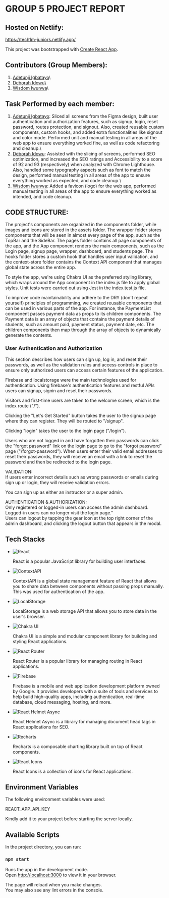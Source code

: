 # GROUP 5 PROJECT REPORT

## Hosted on Netlify:

https://tech1m-juniors.netlify.app/

This project was bootstrapped with [Create React App](https://github.com/facebook/create-react-app).

## Contributors (Group Members):

1. [Adetunji Igbatayo](https://github.com/TunjiDev)\
2. [Deborah Idowu](https://github.com/idowudeborah)\
3. [Wisdom Iwunwa](https://github.com/wisdomI)\

## Task Performed by each member:

1. [Adetunji Igbatayo](https://github.com/TunjiDev): Sliced all screens from the Figma design, built user authentication and authorization features, such as signup, login, reset password, routes protection, and signout. Also, created reusable custom components, custom hooks, and added extra functionalities like signout and color mode. Performed unit and manual testing in all areas of the web app to ensure everything worked fine, as well as code refactoring and cleanup.\
2. [Deborah Idowu](https://github.com/idowudeborah): Assisted with the slicing of screens, performed SEO optimization, and increased the SEO ratings and Accessibility to a score of 92 and 93 (respectively) when analyzed with Chrome Lighthouse. Also, handled some typography aspects such as font to match the design, performed manual testing in all areas of the app to ensure everything worked as expected, and code cleanup.\
3. [Wisdom Iwunwa](https://github.com/wisdomI): Added a favicon (logo) for the web app, performed manual testing in all areas of the app to ensure everything worked as intended, and code cleanup.

## CODE STRUCTURE:

The project's components are organized in the components folder, while images and icons are stored in the assets folder. The wrapper folder stores components that will be seen in almost every page of the app, such as the TopBar and the SideBar. The pages folder contains all page components of the app, and the App component renders the main components, such as the Login page, signup page, wrapper, dashboard, and students page. The hooks folder stores a custom hook that handles user input validation, and the context-store folder contains the Context API component that manages global state across the entire app.

To style the app, we're using Chakra UI as the preferred styling library, which wraps around the App component in the index.js file to apply global styles. Unit tests were carried out using Jest in the index.test.js file.

To improve code maintainability and adhere to the DRY (don't repeat yourself) principles of programming, we created reusable components that can be used in various parts of the app. For instance, the PaymentList component passes payment data as props to its children components. The Payment data is an array of objects that contains the payment details of students, such as amount paid, payment status, payment date, etc. The children components then map through the array of objects to dynamically generate the contents.

### User Authentication and Authorization

This section describes how users can sign up, log in, and reset their passwords, as well as the validation rules and access controls in place to ensure only authorized users can access certain features of the application.

Firebase and localstorage were the main technologies used for authentication. Using firebase's authentication features and restful APIs users can signup, signin and reset their passwords.

Visitors and first-time users are taken to the welcome screen, which is the index route ("/").

Clicking the "Let's Get Started" button takes the user to the signup page where they can register. They will be routed to "/signup".

Clicking "login" takes the user to the login page ("/login").

Users who are not logged in and have forgotten their passwords can click the "forgot password" link on the login page to go to the "forgot password" page ("/forgot-password"). When users enter their valid email addresses to reset their passwords, they will receive an email with a link to reset the password and then be redirected to the login page.

VALIDATION:\
If users enter incorrect details such as wrong passwords or emails during sign up or login, they will receive validation errors.

You can sign up as either an instructor or a super admin.

AUTHENTICATION & AUTHORIZATION:\
Only registered or logged-in users can access the admin dashboard.\
Logged-in users can no longer visit the login page."\
Users can logout by tapping the gear icon at the top right corner of the admin dashboard, and clicking the logout button that appears in the modal.

## Tech Stacks

- ![React](https://img.shields.io/badge/-React-61DAFB?style=flat-square&logo=react&logoColor=white)

  React is a popular JavaScript library for building user interfaces.

- ![ContextAPI](https://img.shields.io/badge/-ContextAPI-3178C6?style=flat-square&logo=react&logoColor=white)

  ContextAPI is a global state management feature of React that allows you to share data between components without passing props manually. This was used for authentication of the app.

- ![LocalStorage](https://img.shields.io/badge/-LocalStorage-4285F4?style=flat-square&logo=google&logoColor=white)

  LocalStorage is a web storage API that allows you to store data in the user's browser.

- ![Chakra UI](https://img.shields.io/badge/-Chakra%20UI-319795?style=flat-square&logo=chakraui&logoColor=white)

  Chakra UI is a simple and modular component library for building and styling React applications.

- ![React Router](https://img.shields.io/badge/-React%20Router-CA4245?style=flat-square&logo=reactrouter&logoColor=white)

  React Router is a popular library for managing routing in React applications.

- ![Firebase](https://img.shields.io/badge/-Firebase-FFCA28?style=flat-square&logo=firebase&logoColor=white)

  Firebase is a mobile and web application development platform owned by Google. It provides developers with a suite of tools and services to help build high-quality apps, including authentication, real-time database, cloud messaging, hosting, and more.

- ![React Helmet Async](https://img.shields.io/badge/-React%20Helmet%20Async-5A3E85?style=flat-square)

  React Helmet Async is a library for managing document head tags in React applications for SEO.

- ![Recharts](https://img.shields.io/badge/-Recharts-0081CB?style=flat-square&logo=recharts&logoColor=white)

  Recharts is a composable charting library built on top of React components.

- ![React Icons](https://img.shields.io/badge/-React%20Icons-61DAFB?style=flat-square&logo=react&logoColor=white)

  React Icons is a collection of icons for React applications.

## Environment Variables

The following environment variables were used:

REACT_APP_API_KEY

Kindly add it to your project before starting the server locally.

## Available Scripts

In the project directory, you can run:

### `npm start`

Runs the app in the development mode.\
Open [http://localhost:3000](http://localhost:3000) to view it in your browser.

The page will reload when you make changes.\
You may also see any lint errors in the console.
